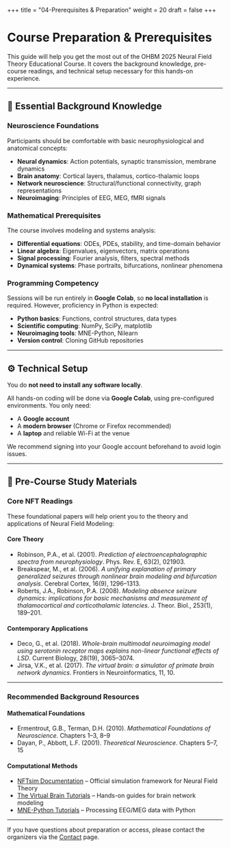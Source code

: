 +++
title = "04-Prerequisites & Preparation"
weight = 20
draft = false
+++

# Course Preparation & Prerequisites

This guide will help you get the most out of the OHBM 2025 Neural Field Theory Educational Course. It covers the background knowledge, pre-course readings, and technical setup necessary for this hands-on experience.

---

## 🧠 Essential Background Knowledge

### Neuroscience Foundations
Participants should be comfortable with basic neurophysiological and anatomical concepts:
- **Neural dynamics**: Action potentials, synaptic transmission, membrane dynamics  
- **Brain anatomy**: Cortical layers, thalamus, cortico-thalamic loops  
- **Network neuroscience**: Structural/functional connectivity, graph representations  
- **Neuroimaging**: Principles of EEG, MEG, fMRI signals

### Mathematical Prerequisites
The course involves modeling and systems analysis:
- **Differential equations**: ODEs, PDEs, stability, and time-domain behavior  
- **Linear algebra**: Eigenvalues, eigenvectors, matrix operations  
- **Signal processing**: Fourier analysis, filters, spectral methods  
- **Dynamical systems**: Phase portraits, bifurcations, nonlinear phenomena

### Programming Competency
Sessions will be run entirely in **Google Colab**, so **no local installation** is required. However, proficiency in Python is expected:
- **Python basics**: Functions, control structures, data types  
- **Scientific computing**: NumPy, SciPy, matplotlib  
- **Neuroimaging tools**: MNE-Python, Nilearn  
- **Version control**: Cloning GitHub repositories

---

## ⚙️ Technical Setup

You do **not need to install any software locally**.

All hands-on coding will be done via **Google Colab**, using pre-configured environments. You only need:
- A **Google account**
- A **modern browser** (Chrome or Firefox recommended)
- A **laptop** and reliable Wi-Fi at the venue

We recommend signing into your Google account beforehand to avoid login issues.

---

## 📘 Pre-Course Study Materials

### Core NFT Readings

These foundational papers will help orient you to the theory and applications of Neural Field Modeling:

#### Core Theory
- Robinson, P.A., et al. (2001). *Prediction of electroencephalographic spectra from neurophysiology*. Phys. Rev. E, 63(2), 021903.  
- Breakspear, M., et al. (2006). *A unifying explanation of primary generalized seizures through nonlinear brain modeling and bifurcation analysis*. Cerebral Cortex, 16(9), 1296–1313.  
- Roberts, J.A., Robinson, P.A. (2008). *Modeling absence seizure dynamics: implications for basic mechanisms and measurement of thalamocortical and corticothalamic latencies*. J. Theor. Biol., 253(1), 189–201.  

#### Contemporary Applications
- Deco, G., et al. (2018). *Whole-brain multimodal neuroimaging model using serotonin receptor maps explains non-linear functional effects of LSD*. Current Biology, 28(19), 3065–3074.  
- Jirsa, V.K., et al. (2017). *The virtual brain: a simulator of primate brain network dynamics*. Frontiers in Neuroinformatics, 11, 10.  

---

### Recommended Background Resources

#### Mathematical Foundations
- Ermentrout, G.B., Terman, D.H. (2010). *Mathematical Foundations of Neuroscience*. Chapters 1–3, 8–9  
- Dayan, P., Abbott, L.F. (2001). *Theoretical Neuroscience*. Chapters 5–7, 15  

#### Computational Methods
- [NFTsim Documentation](https://www.nftsim.org/) – Official simulation framework for Neural Field Theory  
- [The Virtual Brain Tutorials](https://www.thevirtualbrain.org/tvb/zwei) – Hands-on guides for brain network modeling  
- [MNE-Python Tutorials](https://mne.tools/stable/auto_tutorials/index.html) – Processing EEG/MEG data with Python  

---

If you have questions about preparation or access, please contact the organizers via the [Contact](../05-contact/) page.








